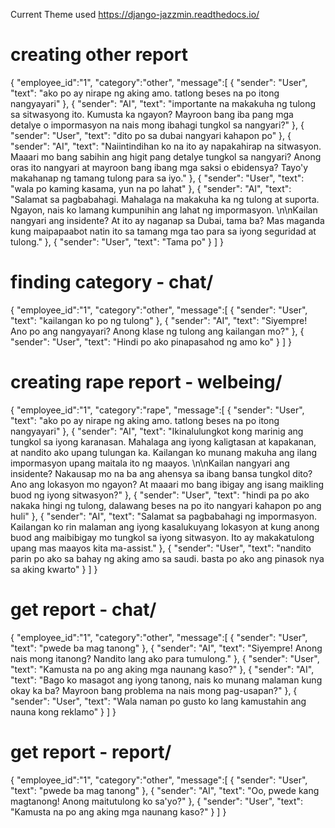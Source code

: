 Current Theme used
https://django-jazzmin.readthedocs.io/

# creating other report
{
	"employee_id":"1",
	"category":"other",
	"message":[
		{
			"sender": "User",
			"text": "ako po ay nirape ng aking amo. tatlong beses na po itong nangyayari"
		},
		{
			"sender": "AI",
			"text": "importante na makakuha ng tulong sa sitwasyong ito. Kumusta ka ngayon? Mayroon bang iba pang mga detalye o impormasyon na nais mong ibahagi tungkol sa nangyari?"
		},
		{
			"sender": "User",
			"text": "dito po sa dubai nangyari kahapon po"
		},
		{
			"sender": "AI",
			"text": "Naiintindihan ko na ito ay napakahirap na sitwasyon. Maaari mo bang sabihin ang higit pang detalye tungkol sa nangyari? Anong oras ito nangyari at mayroon bang ibang mga saksi o ebidensya? Tayo'y makahanap ng tamang tulong para sa iyo."
		},
		{
			"sender": "User",
			"text": "wala po kaming kasama, yun na po lahat"
		},
		{
			"sender": "AI",
			"text": "Salamat sa pagbabahagi. Mahalaga na makakuha ka ng tulong at suporta. Ngayon, nais ko lamang kumpunihin ang lahat ng impormasyon. \n\nKailan nangyari ang insidente? At ito ay naganap sa Dubai, tama ba? Mas maganda kung maipapaabot natin ito sa tamang mga tao para sa iyong seguridad at tulong."
		},
		{
			"sender": "User",
			"text": "Tama po"
		}
	]
}

# finding category - chat/
{
	"employee_id":"1",
	"category":"other",
	"message":[
		{
			"sender": "User",
			"text": "kailangan ko po ng tulong"
		},
		{
			"sender": "AI",
			"text": "Siyempre! Ano po ang nangyayari? Anong klase ng tulong ang kailangan mo?"
		},
		{
			"sender": "User",
			"text": "Hindi po ako pinapasahod ng amo ko"
		}
	]
}

# creating rape report - welbeing/
{
	"employee_id":"1",
	"category":"rape",
	"message":[
		{
			"sender": "User",
			"text": "ako po ay nirape ng aking amo. tatlong beses na po itong nangyayari"
		},
		{
			"sender": "AI",
			"text": "Ikinalulungkot kong marinig ang tungkol sa iyong karanasan. Mahalaga ang iyong kaligtasan at kapakanan, at nandito ako upang tulungan ka. Kailangan ko munang makuha ang ilang impormasyon upang maitala ito ng maayos. \n\nKailan nangyari ang insidente? Nakausap mo na ba ang ahensya sa ibang bansa tungkol dito? Ano ang lokasyon mo ngayon? At maaari mo bang ibigay ang isang maikling buod ng iyong sitwasyon?"
		},
		{
			"sender": "User",
			"text": "hindi pa po ako nakaka hingi ng tulong, dalawang beses na po ito nangyari kahapon po ang huli"
		},
		{
			"sender": "AI",
			"text": "Salamat sa pagbabahagi ng impormasyon. Kailangan ko rin malaman ang iyong kasalukuyang lokasyon at kung anong buod ang maibibigay mo tungkol sa iyong sitwasyon. Ito ay makakatulong upang mas maayos kita ma-assist."
		},
		{
			"sender": "User",
			"text": "nandito parin po ako sa bahay ng aking amo sa saudi. basta po ako ang pinasok nya sa aking kwarto"
		}
	]
}

# get report - chat/
{
	"employee_id":"1",
	"category":"other",
	"message":[
		{
			"sender": "User",
			"text": "pwede ba mag tanong"
		},
		{
			"sender": "AI",
			"text": "Siyempre! Anong nais mong itanong? Nandito lang ako para tumulong."
		},
		{
			"sender": "User",
			"text": "Kamusta na po ang aking mga naunang kaso?"
		},
		{
			"sender": "AI",
			"text": "Bago ko masagot ang iyong tanong, nais ko munang malaman kung okay ka ba? Mayroon bang problema na nais mong pag-usapan?"
		},
		{
			"sender": "User",
			"text": "Wala naman po gusto ko lang kamustahin ang nauna kong reklamo"
		}
	]
}


# get report - report/
{
	"employee_id":"1",
	"category":"other",
	"message":[
		{
			"sender": "User",
			"text": "pwede ba mag tanong"
		},
		{
			"sender": "AI",
			"text": "Oo, pwede kang magtanong! Anong maitutulong ko sa'yo?"
		},
		{
			"sender": "User",
			"text": "Kamusta na po ang aking mga naunang kaso?"
		}
	]
}
